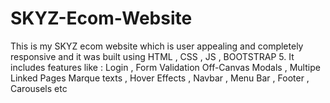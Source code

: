 # SKYZ-Ecom-Website
This is my SKYZ ecom website which is user appealing and completely responsive and it was built using HTML , CSS , JS , BOOTSTRAP 5.
It includes features like :
Login , Form Validation Off-Canvas Modals , Multipe Linked Pages
Marque texts , Hover Effects , Navbar , Menu Bar , Footer , Carousels etc



